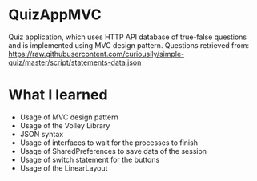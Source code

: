 # QuizAppMVC
Quiz application, which uses HTTP API database of true-false questions and is implemented using MVC design pattern.
Questions retrieved from: https://raw.githubusercontent.com/curiousily/simple-quiz/master/script/statements-data.json
# What I learned
* Usage of MVC design pattern
* Usage of the Volley Library
* JSON syntax
* Usage of interfaces to wait for the processes to finish
* Usage of SharedPreferences to save data of the session
* Usage of switch statement for the buttons 
* Usage of the LinearLayout

